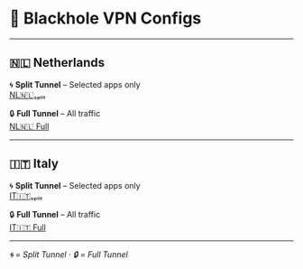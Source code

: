 # 🌌 Blackhole VPN Configs

---

## 🇳🇱 Netherlands

🌀 **Split Tunnel** – Selected apps only  
[NL🇳🇱ₛₚₗᵢₜ](https://raw.githubusercontent.com/SHAMPOO-SIR-E-SEHAT/hehehe/main/Blackhole/NL🇳🇱ₛₚₗᵢₜ.json#NL🇳🇱ₛₚₗᵢₜ)

🔒 **Full Tunnel** – All traffic  
[NL🇳🇱 Full](https://raw.githubusercontent.com/SHAMPOO-SIR-E-SEHAT/hehehe/main/Blackhole/NL🇳🇱Full.json#NL🇳🇱Full)

---

## 🇮🇹 Italy

🌀 **Split Tunnel** – Selected apps only  
[IT🇮🇹ₛₚₗᵢₜ](https://raw.githubusercontent.com/SHAMPOO-SIR-E-SEHAT/hehehe/main/Blackhole/IT🇮🇹ₛₚₗᵢₜ.json#IT🇮🇹ₛₚₗᵢₜ)

🔒 **Full Tunnel** – All traffic  
[IT🇮🇹 Full](https://raw.githubusercontent.com/SHAMPOO-SIR-E-SEHAT/hehehe/refs/heads/main/Blackhole/IT%F0%9F%87%AE%F0%9F%87%B9.json#IT🇮🇹Full)

---

*🌀 = Split Tunnel · 🔒 = Full Tunnel*
